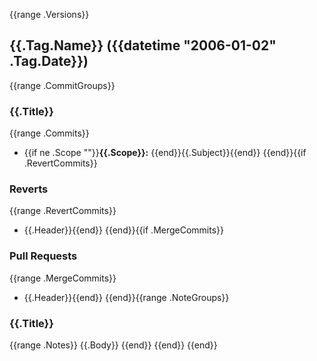 {{range .Versions}}
<a name="{{urlquery .Tag.Name}}"></a>
## {{.Tag.Name}} ({{datetime "2006-01-02" .Tag.Date}})
{{range .CommitGroups}}
### {{.Title}}
{{range .Commits}}
* {{if ne .Scope ""}}**{{.Scope}}:** {{end}}{{.Subject}}{{end}}
{{end}}{{if .RevertCommits}}
### Reverts
{{range .RevertCommits}}
* {{.Header}}{{end}}
{{end}}{{if .MergeCommits}}
### Pull Requests
{{range .MergeCommits}}
* {{.Header}}{{end}}
{{end}}{{range .NoteGroups}}
### {{.Title}}
{{range .Notes}}
{{.Body}}
{{end}}
{{end}}
{{end}}
